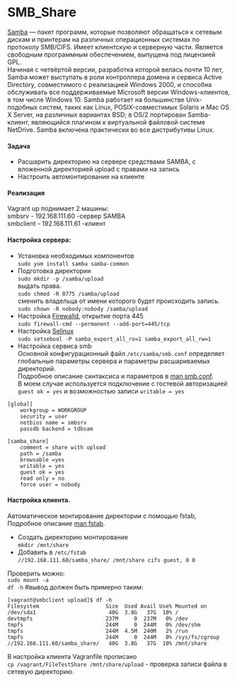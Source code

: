 # SMB_Share   
[Samba](https://www.samba.org/) — пакет программ, которые позволяют обращаться к сетевым дискам и принтерам на различных операционных системах по протоколу SMB/CIFS. Имеет клиентскую и серверную части. Является свободным программным обеспечением, выпущена под лицензией GPL.    
Начиная с четвёртой версии, разработка которой велась почти 10 лет, Samba может выступать в роли контроллера домена и сервиса Active Directory, совместимого с реализацией Windows 2000, и способна обслуживать все поддерживаемые Microsoft версии Windows-клиентов, в том числе Windows 10.
Samba работает на большинстве Unix-подобных систем, таких как Linux, POSIX-совместимых Solaris и Mac OS X Server, на различных вариантах BSD; в OS/2 портирован Samba-клиент, являющийся плагином к виртуальной файловой системе NetDrive. Samba включена практически во все дистрибутивы Linux.
#### Задача   
* Расшарить директорию на сервере средствами SAMBA, с вложенной директорией upload с правами на запись    
* Настроить автомонтирование на клиенте   
#### Реализация   
Vagrant up поднимает 2 машины:    
smbsrv    - 192.168.111.60 -сервер SAMBA   
smbclient - 192.168.111.61 -клиент    

#### Настройка сервера:   
* Установка необходимых компонентов   
`sudo yum install samba samba-common`   
* Подготовка директории   
`sudo mkdir -p /samba/upload`   
выдать права.   
`sudo chmod -R 0775 /samba/upload`    
сменить владельца от имени которого будет происходить запись.   
`sudo chown -R nobody:nobody /samba/upload`   
* Настройка [Firewalld](https://access.redhat.com/documentation/en-US/Red_Hat_Enterprise_Linux/7/html/Security_Guide/sec-Configuring_firewalld.html), открытие порта 445    
`sudo firewall-cmd --permanent --add-port=445/tcp`
* Настройка [Selinux](https://access.redhat.com/documentation/en-us/red_hat_enterprise_linux/6/html/managing_confined_services/sect-managing_confined_services-samba-booleans)   
`sudo setsebool -P samba_export_all_ro=1 samba_export_all_rw=1`
* Настройка сервиса smb   
Основной конфигурационный файл `/etc/samba/smb.conf` определяет глобальные параметры сервера и параметры расшариваемых директорий.    
Подробное описание синтаксиса и параметров в [man smb.conf](https://www.samba.org/samba/docs/current/man-html/smb.conf.5.html).    
В моем случае используется подключение с гостевой авторизацией `guest ok = yes` и возможностью записи `writable = yes`    
```
[global]
	workgroup = WORKGROUP
	security = user
	netbios name = smbsrv
	passdb backend = tdbsam

[samba_share]
	comment = share with upload
	path = /samba
	browsable =yes
	writable = yes
	guest ok = yes
	read only = no
	force user = nobody   
  ```   
  #### Настройка клиента.   
  Автоматическое монтирование директории с помощью fstab, Подробное описание [man fstab](http://man7.org/linux/man-pages/man5/fstab.5.html).      
  * Создать директорию монтирование   
  `mkdir /mnt/share`    
  * Добавить в `/etc/fstab`   
  `//192.168.111.60/samba_share/ /mnt/share cifs guest, 0 0 `   
  
  Проверить можно:    
  `sudo mount -a`   
  `df -h` #вывод должен быть примерно таким:    
  ```
  [vagrant@smbclient upload]$ df -h
Filesystem                     Size  Used Avail Use% Mounted on
/dev/sda1                       40G  3.8G   37G  10% /
devtmpfs                       237M     0  237M   0% /dev
tmpfs                          244M     0  244M   0% /dev/shm
tmpfs                          244M  4.5M  240M   2% /run
tmpfs                          244M     0  244M   0% /sys/fs/cgroup
//192.168.111.60/samba_share/   40G  3.8G   37G  10% /mnt/share   
```   
В настройка клиента Vagranfile прописано    
`cp /vagrant/FileTestShare /mnt/share/upload` - проверка записи файла в сетевую директорию.   
